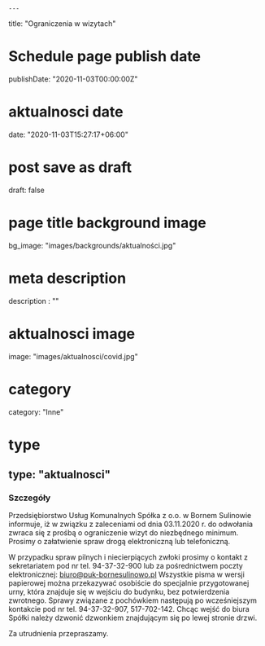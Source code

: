     ---
title: "Ograniczenia w wizytach"
# Schedule page publish date
publishDate: "2020-11-03T00:00:00Z"
# aktualnosci date
date: "2020-11-03T15:27:17+06:00"
# post save as draft
draft: false
# page title background image
bg_image: "images/backgrounds/aktualności.jpg"
# meta description
description : ""
# aktualnosci image
image: "images/aktualnosci/covid.jpg"
# category
category: "Inne"


# type
type: "aktualnosci"
---

### Szczegóły

Przedsiębiorstwo Usług Komunalnych Spółka z o.o. w Bornem Sulinowie informuje, iż w związku z zaleceniami od dnia 03.11.2020 r. do odwołania zwraca się z prośbą o ograniczenie wizyt do niezbędnego minimum. Prosimy o załatwienie spraw drogą elektroniczną lub telefoniczną.

W przypadku spraw pilnych i niecierpiących zwłoki prosimy o kontakt z sekretariatem pod nr tel. 94-37-32-900 lub za pośrednictwem poczty elektronicznej: biuro@puk-bornesulinowo.pl
Wszystkie pisma w wersji papierowej można przekazywać osobiście do specjalnie przygotowanej urny, która znajduje się w wejściu do budynku, bez potwierdzenia zwrotnego.
Sprawy związane z pochówkiem następują po wcześniejszym kontakcie pod nr tel. 94-37-32-907, 517-702-142.
Chcąc wejść do biura Spółki należy dzwonić dzwonkiem znajdującym się po lewej stronie drzwi.

Za utrudnienia przepraszamy.